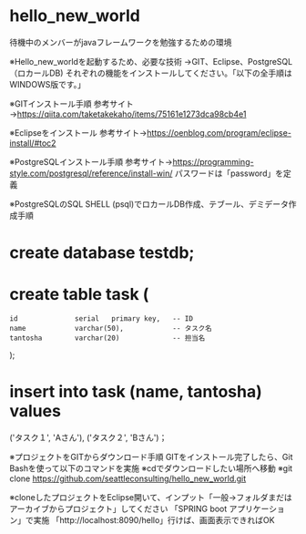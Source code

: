 # hello_new_world
待機中のメンバーがjavaフレームワークを勉強するための環境

※Hello_new_worldを起動するため、必要な技術 →GIT、Eclipse、PostgreSQL（ロカールDB)
 それぞれの機能をインストールしてください。「以下の全手順はWINDOWS版です。」

※GITインストール手順
 参考サイト→https://qiita.com/taketakekaho/items/75161e1273dca98cb4e1

※Eclipseをインストール
 参考サイト→https://oenblog.com/program/eclipse-install/#toc2

※PostgreSQLインストール手順
 参考サイト→https://programming-style.com/postgresql/reference/install-win/
 パスワードは「password」を定義

※PostgreSQLのSQL SHELL (psql)でロカールDB作成、テブール、デミデータ作成手順
 # create database testdb;
 # create table task (
    id              serial   primary key,   -- ID
    name            varchar(50),            -- タスク名
    tantosha        varchar(20)             -- 担当名
);
 # insert into task (name, tantosha) values
   ('タスク１', 'Aさん'),
   ('タスク２', 'Bさん')；

※プロジェクトをGITからダウンロード手順
  GITをインストール完了したら、Git Bashを使って以下のコマンドを実施
  ※cdでダウンロードしたい場所へ移動
  ※git clone https://github.com/seattleconsulting/hello_new_world.git

※cloneしたプロジェクトをEclipse開いて、インプット「一般→フォルダまだはアーカイブからプロジェクト」してください
 「SPRING boot アプリケーション」で実施
 「http://localhost:8090/hello」行けば、画面表示できればOK
